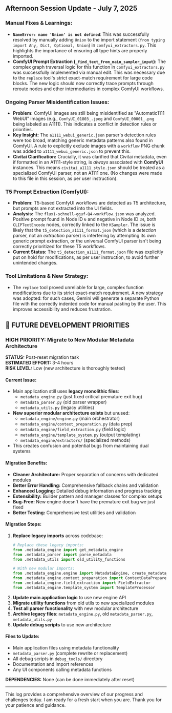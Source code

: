 ## Afternoon Session Update - July 7, 2025

### Manual Fixes & Learnings:
*   **`NameError: name 'Union' is not defined`**: This was successfully resolved by manually adding `Union` to the import statement (`from typing import Any, Dict, Optional, Union`) in `comfyui_extractors.py`. This highlights the importance of ensuring all type hints are properly imported.
*   **ComfyUI Prompt Extraction (`_find_text_from_main_sampler_input`):** The complex graph traversal logic for this function in `comfyui_extractors.py` was successfully implemented via manual edit. This was necessary due to the `replace` tool's strict exact-match requirement for large code blocks. The new logic should now correctly trace prompts through reroute nodes and other intermediaries in complex ComfyUI workflows.

### Ongoing Parser Misidentification Issues:
*   **Problem:** ComfyUI images are still being misidentified as "Automatic1111 WebUI" images (e.g., `ComfyUI_01803_.jpeg` and `ComfyUI_00001_.png` being labeled as A1111). This indicates a conflict in detection rules or priorities.
*   **Key Insight:** The `a1111_webui_generic.json` parser's detection rules were too broad, matching generic metadata patterns also found in ComfyUI. A rule to explicitly exclude images with a `workflow` PNG chunk was added to `a1111_webui_generic.json` to prevent this.
*   **Civitai Clarification:** Crucially, it was clarified that Civitai metadata, even if formatted in an A1111-style string, is *always* associated with **ComfyUI** instances. This means `civitai_a1111_style.json` should be treated as a specialized ComfyUI parser, not an A1111 one. (No changes were made to this file in this session, as per user instruction).

### T5 Prompt Extraction (ComfyUI):
*   **Problem:** T5-based ComfyUI workflows are detected as T5 architecture, but prompts are not extracted into the UI fields.
*   **Analysis:** The `flux1-schnell-gguf-Q4-workflow.json` was analyzed. Positive prompt found in Node ID `6` and negative in Node ID `34`, both `CLIPTextEncode` nodes, correctly linked to the `KSampler`. The issue is likely that the `t5_detection_a1111_format.json` (which is a *detection* parser, not an *extraction* parser) is interfering by attempting its own generic prompt extraction, or the universal ComfyUI parser isn't being correctly prioritized for these T5 workflows.
*   **Current Status:** The `t5_detection_a1111_format.json` file was explicitly put on hold for modifications, as per user instruction, to avoid further unintended changes.

### Tool Limitations & New Strategy:
*   The `replace` tool proved unreliable for large, complex function modifications due to its strict exact-match requirement. A new strategy was adopted: for such cases, Gemini will generate a separate Python file with the correctly indented code for manual pasting by the user. This improves accessibility and reduces frustration.

## 🚀 FUTURE DEVELOPMENT PRIORITIES

### HIGH PRIORITY: Migrate to New Modular Metadata Architecture

**STATUS:** Post-reset migration task  
**ESTIMATED EFFORT:** 3-4 hours  
**RISK LEVEL:** Low (new architecture is thoroughly tested)

#### Current Issue:
- Main application still uses **legacy monolithic files**:
  - `metadata_engine.py` (just fixed critical premature exit bug)  
  - `metadata_parser.py` (old parser wrapper)
  - `metadata_utils.py` (legacy utilities)
- **New superior modular architecture exists** but unused:
  - `metadata_engine/engine.py` (main orchestrator)
  - `metadata_engine/context_preparation.py` (data prep)
  - `metadata_engine/field_extraction.py` (field logic)
  - `metadata_engine/template_system.py` (output templating)
  - `metadata_engine/extractors/` (specialized methods)
- This creates confusion and potential bugs from maintaining dual systems

#### Migration Benefits:
- **Cleaner Architecture:** Proper separation of concerns with dedicated modules
- **Better Error Handling:** Comprehensive fallback chains and validation
- **Enhanced Logging:** Detailed debug information and progress tracking  
- **Extensibility:** Builder pattern and manager classes for complex setups
- **Bug-Free:** New engine doesn't have the premature exit bug we just fixed
- **Better Testing:** Comprehensive test utilities and validation

#### Migration Steps:
1. **Replace legacy imports** across codebase:
   ```python
   # Replace these legacy imports:
   from .metadata_engine import get_metadata_engine
   from .metadata_parser import parse_metadata
   from .metadata_utils import old_utility_functions
   
   # With new modular imports:
   from .metadata_engine.engine import MetadataEngine, create_metadata_engine
   from .metadata_engine.context_preparation import ContextDataPreparer  
   from .metadata_engine.field_extraction import FieldExtractor
   from .metadata_engine.template_system import TemplateProcessor
   ```
2. **Update main application logic** to use new engine API
3. **Migrate utility functions** from old utils to new specialized modules
4. **Test all parser functionality** with new modular architecture
5. **Archive legacy files**: `metadata_engine.py`, old `metadata_parser.py`, `metadata_utils.py`
6. **Update debug scripts** to use new architecture

#### Files to Update:
- Main application files using metadata functionality
- `metadata_parser.py` (complete rewrite or replacement)
- All debug scripts in `debug_tools/` directory
- Documentation and import references
- Any UI components calling metadata functions

**DEPENDENCIES:** None (can be done immediately after reset)

---

This log provides a comprehensive overview of our progress and challenges today. I am ready for a fresh start when you are. Thank you for your patience and guidance.